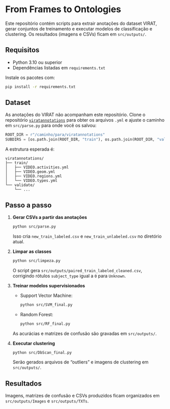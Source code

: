 # From Frames to Ontologies

Este repositório contém scripts para extrair anotações do dataset VIRAT, gerar conjuntos de treinamento e executar modelos de classificação e clustering. Os resultados (imagens e CSVs) ficam em `src/outputs/`.

## Requisitos

- Python 3.10 ou superior
- Dependências listadas em `requirements.txt`

Instale os pacotes com:

```bash
pip install -r requirements.txt
```

## Dataset

As anotações do VIRAT não acompanham este repositório. Clone o repositório [`viratannotations`](https://gitlab.kitware.com/viratdata/viratannotations) para obter os arquivos `.yml` e ajuste o caminho em `src/parse.py` para onde você os salvou:

```python
ROOT_DIR = r"/caminho/para/viratannotations"
SUBDIRS = [os.path.join(ROOT_DIR, "train"), os.path.join(ROOT_DIR, "validate")]
```

A estrutura esperada é:

```
viratannotations/
├── train/
│   ├── VIDEO.activities.yml
│   ├── VIDEO.geom.yml
│   ├── VIDEO.regions.yml
│   └── VIDEO.types.yml
└── validate/
    └── ...
```

## Passo a passo

1. **Gerar CSVs a partir das anotações**

   ```bash
   python src/parse.py
   ```

   Isso cria `new_train_labeled.csv` e `new_train_unlabeled.csv` no diretório atual.

2. **Limpar as classes**

   ```bash
   python src/limpeza.py
   ```

   O script gera `src/outputs/paired_train_labeled_cleaned.csv`, corrigindo rótulos `subject_type` igual a `0` para `Unknown`.

3. **Treinar modelos supervisionados**

   - Support Vector Machine:

     ```bash
     python src/SVM_final.py
     ```

   - Random Forest:

     ```bash
     python src/RF_final.py
     ```

   As acurácias e matrizes de confusão são gravadas em `src/outputs/`.

4. **Executar clustering**

   ```bash
   python src/DbScan_final.py
   ```

   Serão gerados arquivos de “outliers” e imagens de clustering em `src/outputs/`.

## Resultados

Imagens, matrizes de confusão e CSVs produzidos ficam organizados em `src/outputs/Images` e `src/outputs/TXTs`.
